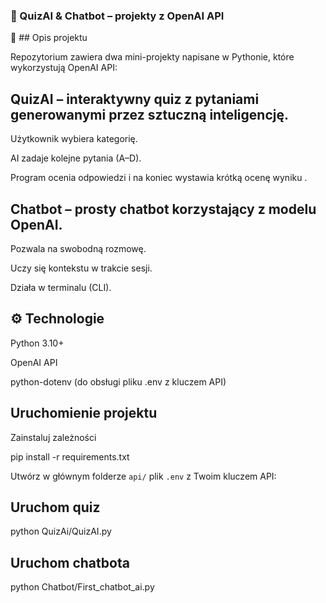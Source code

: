 ### 🧠 QuizAI & Chatbot – projekty z OpenAI API
📄 ## Opis projektu

Repozytorium zawiera dwa mini-projekty napisane w Pythonie, które wykorzystują OpenAI API:

## QuizAI – interaktywny quiz z pytaniami generowanymi przez sztuczną inteligencję.

Użytkownik wybiera kategorię.

AI zadaje kolejne pytania (A–D).

Program ocenia odpowiedzi i na koniec wystawia krótką ocenę wyniku .

## Chatbot – prosty chatbot korzystający z modelu OpenAI.

Pozwala na swobodną rozmowę.

Uczy się kontekstu w trakcie sesji.

Działa w terminalu (CLI).

## ⚙️ Technologie

Python 3.10+

OpenAI API

python-dotenv (do obsługi pliku .env z kluczem API)

## Uruchomienie projektu

Zainstaluj zależności

pip install -r requirements.txt

Utwórz w głównym folderze `api/` plik `.env` z Twoim kluczem API:


## Uruchom quiz

python QuizAi/QuizAI.py


## Uruchom chatbota

python Chatbot/First_chatbot_ai.py
